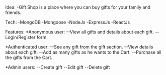 Idea:
-Gift Shop is a place where you can buy gifts for your family and friends.

Tech:
-MongoDB
-Mongoose
-NodeJs
-ExpressJs
-ReactJs

Features:
*Anonymous user:
--View all gifts and details about each gift.
--Login/Register form.

*Authenticated user:
--See any gift from the gift section.
--View details about each gift.
--Add as many gifts as he wants to the Cart.
--Purchase all the gifts from the Cart.

*Admin users:
--Create gift
--Edit gift
--Delete gift

